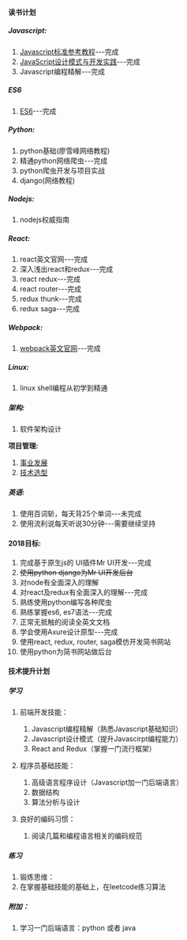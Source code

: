 

#### 读书计划

##### Javascript:

1. [Javascript标准参考教程](javascript/javascript标准参考教程.md)---完成
2. [JavaScript设计模式与开发实践](javascript/javascript设计模式与开发实践.md)---完成
3. Javascript编程精解---完成

##### ES6

1. [ES6](ecmascript6/README.md)---完成

##### Python: 

1. python基础(廖雪峰网络教程)
2. 精通python网络爬虫---完成
3. python爬虫开发与项目实战 
4. django(网络教程)

##### Nodejs:

1. nodejs权威指南      

##### React:

1. react英文官网---完成
2. 深入浅出react和redux---完成
3. react redux---完成
4. react router---完成
5. redux thunk---完成
6. redux saga---完成

##### Webpack:
1. [webpack英文官网](webpack-react-redux/webpack.md)---完成

##### Linux:

1. linux shell编程从初学到精通

##### 架构:

1. 软件架构设计

**项目管理:**

1. [事业发展](qualified-team-leader/career-development.md)
2. [技术选型](qualified-team-leader/technical-selection.md)

##### 英语:
1. 使用百词斩，每天背25个单词---未完成
2. 使用流利说每天听说30分钟---需要继续坚持

#### 2018目标:

1. 完成基于原生js的 UI插件Mr UI开发---完成
2. ~~使用python django为Mr UI开发后台~~
3. 对node有全面深入的理解
4. 对react及redux有全面深入的理解---完成
5. 熟练使用python编写各种爬虫
6. 熟练掌握es6, es7语法---完成
7. 正常无抵触的阅读全英文文档
8. 学会使用Axure设计原型---完成
9. 使用react, redux, router, saga模仿开发简书网站
10. 使用python为简书网站做后台 








#### 技术提升计划

##### 学习

1. 前端开发技能：
	1. Javascript编程精解（熟悉Javascript基础知识）
	2. Javascript设计模式（提升Javascirpt编程能力）
	3. React and Redux（掌握一门流行框架）

2. 程序员基础技能：
	1. 高级语言程序设计（Javascript加一门后端语言）
	2. 数据结构
	3. 算法分析与设计

1. 良好的编码习惯：
	1. 阅读几篇和编程语言相关的编码规范

##### 练习

1. 锻炼思维：
1. 在掌握基础技能的基础上，在leetcode练习算法

##### 附加：
1. 学习一门后端语言：python 或者 java









<!--stackedit_data:
eyJoaXN0b3J5IjpbLTUwOTM1NjA5MCwtMTM1MTIxMzc1N119
-->
<!--stackedit_data:
eyJoaXN0b3J5IjpbLTYwMDI4OTAzNF19
-->